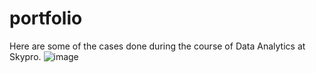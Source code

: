 # portfolio
Here are some of the cases done during the course of Data Analytics at Skypro.
![image](https://user-images.githubusercontent.com/108077724/185707802-d605dab1-d8f7-4cf2-a82b-3f9794a0fa61.png)
